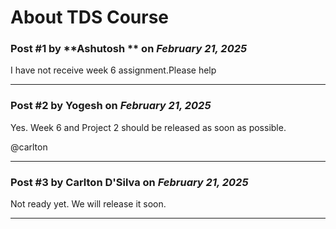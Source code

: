 # About TDS Course

### Post #1 by **Ashutosh ** on *February 21, 2025*
I have not receive week 6 assignment.Please help

---

### Post #2 by **Yogesh** on *February 21, 2025*
Yes. Week 6 and Project 2 should be released as soon as possible.

@carlton

---

### Post #3 by **Carlton D'Silva** on *February 21, 2025*
Not ready yet. We will release it soon.

---
